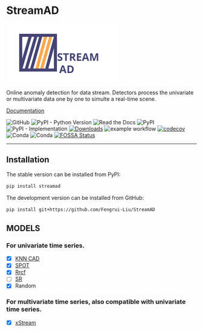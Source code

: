 # StreamAD

![StreamAD Logo](docs/source/images/logo_htmlwithname.svg)





Online anomaly detection for data stream. Detectors process the univariate or multivariate data one by one to simulte a real-time scene.



[Documentation](https://streamad.readthedocs.io/en/latest/)


<!--- BADGES: START --->

![GitHub](https://img.shields.io/github/license/Fengrui-Liu/StreamAD)
![PyPI - Python Version](https://img.shields.io/pypi/pyversions/StreamAD?style=flat)
![Read the Docs](https://img.shields.io/readthedocs/streamad?style=flat)
![PyPI](https://img.shields.io/pypi/v/streamad)
![PyPI - Implementation](https://img.shields.io/pypi/implementation/streamad)
[![Downloads](https://static.pepy.tech/personalized-badge/streamad?period=total&units=international_system&left_color=grey&right_color=orange&left_text=Downloads)](https://pepy.tech/project/streamad)
![example workflow](https://github.com/Fengrui-Liu/StreamAD/actions/workflows/testing.yml//badge.svg)
[![codecov](https://codecov.io/gh/Fengrui-Liu/StreamAD/branch/main/graph/badge.svg?token=AQG26L2RA7)](https://codecov.io/gh/Fengrui-Liu/StreamAD)
![Conda](https://img.shields.io/conda/v/conda-forge/streamad)
![Conda](https://img.shields.io/conda/pn/conda-forge/streamad)
[![FOSSA Status](https://app.fossa.com/api/projects/git%2Bgithub.com%2FFengrui-Liu%2FStreamAD.svg?type=small)](https://app.fossa.com/projects/git%2Bgithub.com%2FFengrui-Liu%2FStreamAD?ref=badge_small)

---



## Installation

The stable version can be installed from PyPI:

```bash
pip install streamad
```

The development version can be installed from GitHub:

```bash
pip install git+https://github.com/Fengrui-Liu/StreamAD
```



## MODELS

### For univariate time series.
- [x] [KNN CAD](https://arxiv.org/abs/1608.04585)
- [x] [SPOT](https://dl.acm.org/doi/10.1145/3097983.3098144)
- [x] [Rrcf](http://proceedings.mlr.press/v48/guha16.pdf)
- [ ] [SR](https://arxiv.org/abs/1906.03821)
- [x] Random

### For multivariate time series, also compatible with univariate time series.
- [x] [xStream](https://cmuxstream.github.io)